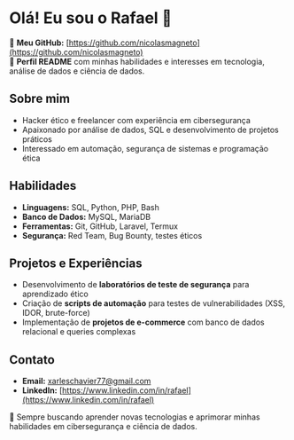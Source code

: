 # Olá! Eu sou o Rafael 👋

🌟 **Meu GitHub:** [https://github.com/nicolasmagneto](https://github.com/nicolasmagneto)  
🚀 **Perfil README** com minhas habilidades e interesses em tecnologia, análise de dados e ciência de dados.

## Sobre mim
- Hacker ético e freelancer com experiência em cibersegurança
- Apaixonado por análise de dados, SQL e desenvolvimento de projetos práticos
- Interessado em automação, segurança de sistemas e programação ética

## Habilidades
- **Linguagens:** SQL, Python, PHP, Bash
- **Banco de Dados:** MySQL, MariaDB
- **Ferramentas:** Git, GitHub, Laravel, Termux
- **Segurança:** Red Team, Bug Bounty, testes éticos

## Projetos e Experiências
- Desenvolvimento de **laboratórios de teste de segurança** para aprendizado ético
- Criação de **scripts de automação** para testes de vulnerabilidades (XSS, IDOR, brute-force)
- Implementação de **projetos de e-commerce** com banco de dados relacional e queries complexas

## Contato
- **Email:** xarleschavier77@gmail.com  
- **LinkedIn:** [https://www.linkedin.com/in/rafael](https://www.linkedin.com/in/rafael)

🌱 Sempre buscando aprender novas tecnologias e aprimorar minhas habilidades em cibersegurança e ciência de dados.
